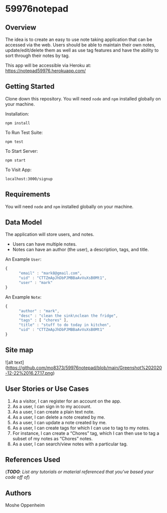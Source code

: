 # 59976notepad

## Overview

The idea is to create an easy to use note taking application that can be accessed via the web. Users should be able to maintain their own notes, update/edit/delete them as well as use tag features and have the ability to sort through their notes by tag. 

This app will be accessible via Heroku at:
https://notepad59976.herokuapp.com/


## Getting Started

Clone down this repository. You will need `node` and `npm` installed globally on your machine.  

Installation:

`npm install`  

To Run Test Suite:  

`npm test`  

To Start Server:

`npm start`  

To Visit App:

`localhost:3000/signup`  


## Requirements

You will need `node` and `npm` installed globally on your machine.


## Data Model

The application will store users, and notes.

- Users can have multiple notes.
- Notes can have an author (the user), a description, tags, and title.


An Example `User`:

```javascript
{
      "email" : "mark8@gmail.com",
      "uid" : "CTTZmApJhDbPJMBBaAvVuXsB0Mt1",
      "user" : "mark"
}
```

An Example `Note`:

```javascript
{
      "author" : "mark",
      "desc" : "clean the sink\nclean the fridge",
      "tags" : [ "chores" ],
      "title" : "stuff to do today in kitchen",
      "uid" : "CTTZmApJhDbPJMBBaAvVuXsB0Mt1"
}
```

## Site map

![alt text] (https://github.com/mo8373/59976notepad/blob/main/Greenshot%202020-12-22%2016.27.17.png)
## User Stories or Use Cases

1. As a visitor, I can register for an account on the app.
2. As a user, I can sign in to my account.
3. As a user, I can create a plain text note.
4. As a user, I can delete a note created by me.
5. As a user, I can update a note created by me.
6. As a user, I can create tags for which I can use to tag to my notes.
7. For instance, I can create a “Chores” tag, which I can then use to tag a subset of my notes as “Chores” notes. 
8. As a user, I can search/view notes with a particular tag.

## References Used

(___TODO__: List any tutorials or material referenced that you've based your code off of_)

## Authors
Moshe Oppenheim
